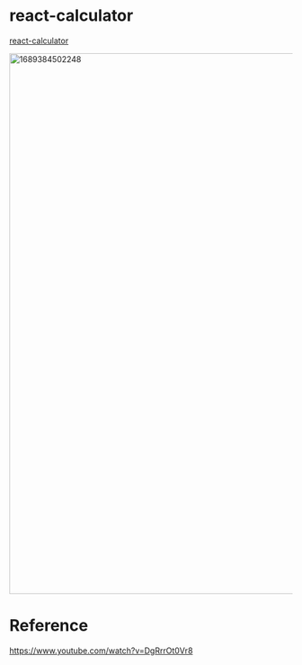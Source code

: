 # react-calculator
<a href="https://karenyu729.github.io/react-calculator/">react-calculator</a>

<img width="960" alt="1689384502248" src="https://github.com/KarenYu729/react-calculator/assets/97644710/d9e5c0d0-b767-482c-a78b-0ba16b5d3cbe">

# Reference
<a href="https://www.youtube.com/watch?v=DgRrrOt0Vr8">https://www.youtube.com/watch?v=DgRrrOt0Vr8</a>

<a href=""></a>

<a href=""></a>

<a href=""></a>

<a href=""></a>

<a href=""></a>
